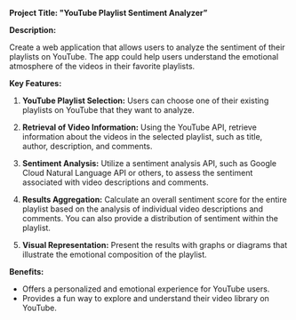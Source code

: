 
**Project Title: "YouTube Playlist Sentiment Analyzer”**

**Description:**

Create a web application that allows users to analyze the sentiment of their playlists on YouTube. The app could help users understand the emotional atmosphere of the videos in their favorite playlists.

**Key Features:**

1. **YouTube Playlist Selection:** Users can choose one of their existing playlists on YouTube that they want to analyze.

2. **Retrieval of Video Information:** Using the YouTube API, retrieve information about the videos in the selected playlist, such as title, author, description, and comments.

3. **Sentiment Analysis:** Utilize a sentiment analysis API, such as Google Cloud Natural Language API or others, to assess the sentiment associated with video descriptions and comments.

4. **Results Aggregation:** Calculate an overall sentiment score for the entire playlist based on the analysis of individual video descriptions and comments. You can also provide a distribution of sentiment within the playlist.

5. **Visual Representation:** Present the results with graphs or diagrams that illustrate the emotional composition of the playlist.

**Benefits:**

- Offers a personalized and emotional experience for YouTube users.
- Provides a fun way to explore and understand their video library on YouTube.
